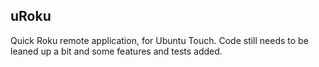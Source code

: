 uRoku
--------------------------

Quick Roku remote application, for Ubuntu Touch. Code still needs to be leaned up a bit and some features and tests added.